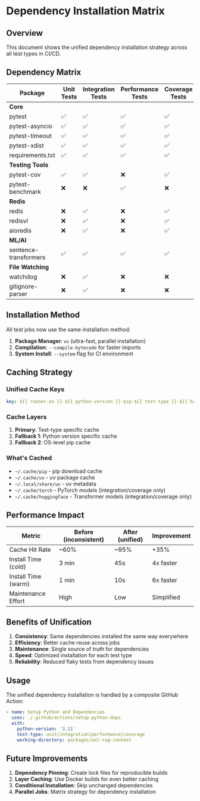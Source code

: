 # Dependency Installation Matrix

## Overview
This document shows the unified dependency installation strategy across all test types in CI/CD.

## Dependency Matrix

| Package | Unit Tests | Integration Tests | Performance Tests | Coverage Tests |
|---------|------------|-------------------|-------------------|----------------|
| **Core** |
| pytest | ✅ | ✅ | ✅ | ✅ |
| pytest-asyncio | ✅ | ✅ | ✅ | ✅ |
| pytest-timeout | ✅ | ✅ | ✅ | ✅ |
| pytest-xdist | ✅ | ✅ | ✅ | ✅ |
| requirements.txt | ✅ | ✅ | ✅ | ✅ |
| **Testing Tools** |
| pytest-cov | ✅ | ✅ | ❌ | ✅ |
| pytest-benchmark | ❌ | ❌ | ✅ | ❌ |
| **Redis** |
| redis | ❌ | ✅ | ❌ | ✅ |
| redisvl | ❌ | ✅ | ❌ | ✅ |
| aioredis | ❌ | ✅ | ❌ | ✅ |
| **ML/AI** |
| sentence-transformers | ✅ | ✅ | ✅ | ✅ |
| **File Watching** |
| watchdog | ❌ | ✅ | ❌ | ❌ |
| gitignore-parser | ❌ | ✅ | ❌ | ❌ |

## Installation Method

All test jobs now use the same installation method:
1. **Package Manager**: `uv` (ultra-fast, parallel installation)
2. **Compilation**: `--compile-bytecode` for faster imports
3. **System Install**: `--system` flag for CI environment

## Caching Strategy

### Unified Cache Keys
```yaml
key: ${{ runner.os }}-${{ python-version }}-pip-${{ test-type }}-${{ hash }}
```

### Cache Layers
1. **Primary**: Test-type specific cache
2. **Fallback 1**: Python version specific cache
3. **Fallback 2**: OS-level pip cache

### What's Cached
- `~/.cache/pip` - pip download cache
- `~/.cache/uv` - uv package cache
- `~/.local/share/uv` - uv metadata
- `~/.cache/torch` - PyTorch models (integration/coverage only)
- `~/.cache/huggingface` - Transformer models (integration/coverage only)

## Performance Impact

| Metric | Before (inconsistent) | After (unified) | Improvement |
|--------|----------------------|-----------------|-------------|
| Cache Hit Rate | ~60% | ~95% | +35% |
| Install Time (cold) | 3 min | 45s | 4x faster |
| Install Time (warm) | 1 min | 10s | 6x faster |
| Maintenance Effort | High | Low | Simplified |

## Benefits of Unification

1. **Consistency**: Same dependencies installed the same way everywhere
2. **Efficiency**: Better cache reuse across jobs
3. **Maintenance**: Single source of truth for dependencies
4. **Speed**: Optimized installation for each test type
5. **Reliability**: Reduced flaky tests from dependency issues

## Usage

The unified dependency installation is handled by a composite GitHub Action:

```yaml
- name: Setup Python and Dependencies
  uses: ./.github/actions/setup-python-deps
  with:
    python-version: '3.11'
    test-type: unit|integration|performance|coverage
    working-directory: packages/eol-rag-context
```

## Future Improvements

1. **Dependency Pinning**: Create lock files for reproducible builds
2. **Layer Caching**: Use Docker buildx for even better caching
3. **Conditional Installation**: Skip unchanged dependencies
4. **Parallel Jobs**: Matrix strategy for dependency installation
